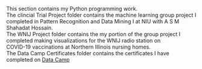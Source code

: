 <p>This section contains my Python programming work.<br>
   The clincial Trial Project folder contains the machine learning group project I completed in Pattern Recognition and Data Mining I at NIU with A S M Shahadat Hossain.<br>
   The WNIJ Project folder contains the my portion of the group project I completed making visualizations for the WNIJ radio station on <br>COVID-19 vaccinations at Northern Illinois nursing homes.<br>
   The Data Camp Certificates folder contains the certificates I have completed on <a href="https://www.datacamp.com/">Data Camp</a></p>
